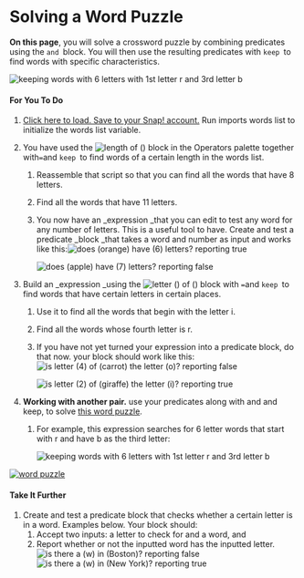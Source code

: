 # Solving a Word Puzzle

**On this page**, you will solve a crossword puzzle by combining predicates using the `and `block. You will then use the resulting predicates with `keep `to find words with specific characteristics.

![](http://bjc.edc.org/bjc-r/img/2-complexity/keep-example-5.png "keeping words with 6 letters with 1st letter r and 3rd letter b")

#### For You To Do

1. [Click here to load. Save to your Snap! account.](http://snap.berkeley.edu/snapsource/snap.html#open:http://bjc.edc.org/bjc-r/prog/2-complexity/U2L3-WordPuzzleSolver.xml) Run imports words list to initialize the words list variable.
2. You have used the ![](http://bjc.edc.org/bjc-r/img/blocks/length-of-blank-operator.png "length of \(\)") block in the Operators palette together with`=`and `keep `to find words of a certain length in the words list.

   1. Reassemble that script so that you can find all the words that have 8 letters.
   2. Find all the words that have 11 letters.
   3. You now have an \_expression \_that you can edit to test any word for any number of letters. This is a useful tool to have. Create and test a predicate \_block \_that takes a word and number as input and works like this:![](http://bjc.edc.org/bjc-r/img/2-complexity/does-orange-6-letters-true.png "does \(orange\) have \(6\) letters? reporting true")

      ![](http://bjc.edc.org/bjc-r/img/2-complexity/does-apple-7-letters-false.png "does \(apple\) have \(7\) letters? reporting false")

3. Build an \_expression \_using the ![](http://bjc.edc.org/bjc-r/img/blocks/letter-blank-of-blank.png "letter \(\) of \(\)") block with `=`and `keep `to find words that have certain letters in certain places.

   1. Use it to find all the words that begin with the letter i.

   2. Find all the words whose fourth letter is r.

   3. If you have not yet turned your expression into a predicate block, do that now. your block should work like this: ![](http://bjc.edc.org/bjc-r/img/2-complexity/is-letter-4-of-carrot-o-reporting-false.png "is letter \(4\) of \(carrot\) the letter \(o\)? reporting false")

      ![](http://bjc.edc.org/bjc-r/img/2-complexity/is-letter-2-of-giraffe-i-reporting-true.png "is letter \(2\) of \(giraffe\) the letter \(i\)? reporting true")

4. **Working with another pair.** use your predicates along with and and keep, to solve [this word puzzle](https://drive.google.com/open?id=1x8ShDe58qUQJDK8n97xoQGY4J4rw9aDsJCmkY-6SQc0).

   1. For example, this expression searches for 6 letter words that start with r and have b as the third letter:

      ![](http://bjc.edc.org/bjc-r/img/2-complexity/keep-example-5.png "keeping words with 6 letters with 1st letter r and 3rd letter b")

[![](http://bjc.edc.org/bjc-r/img/2-complexity/crossword.jpg "word puzzle")](https://drive.google.com/open?id=1x8ShDe58qUQJDK8n97xoQGY4J4rw9aDsJCmkY-6SQc0)

#### Take It Further

1. Create and test a predicate block that checks whether a certain letter is in a word. Examples below. Your block should:
   1. Accept two inputs: a letter to check for and a word, and
   2. Report whether or not the inputted word has the inputted letter.![](http://bjc.edc.org/bjc-r/img/2-complexity/is-w-in-boston-reporting-false.png "is there a \(w\) in \(Boston\)? reporting false")
      ![](http://bjc.edc.org/bjc-r/img/2-complexity/is-w-in-new-york-reporting-true.png "is there a \(w\) in \(New York\)? reporting true")



